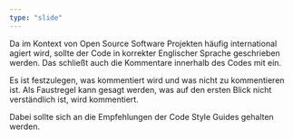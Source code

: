 ```yaml
---
type: "slide"
---
```

Da im Kontext von Open Source Software Projekten häufig international agiert wird, 
sollte der Code in korrekter Englischer Sprache geschrieben werden. 
Das schließt auch die Kommentare innerhalb des Codes mit ein.

Es ist festzulegen, was kommentiert wird und was nicht zu kommentieren ist. 
Als Faustregel kann gesagt werden, was auf den ersten Blick nicht verständlich ist, wird kommentiert.

Dabei sollte sich an die Empfehlungen der Code Style Guides gehalten werden. 
